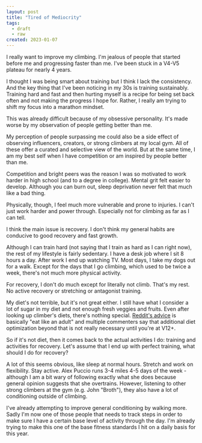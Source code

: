 ```yaml
---
layout: post
title: "Tired of Mediocrity"
tags:
  - draft
  - raw
created: 2023-01-07
---
```

I really want to improve my climbing. I'm jealous of people that started before me and progressing faster than me. I've been stuck in a V4-V5 plateau for nearly 4 years.

I thought I was being smart about training but I think I lack the consistency. And the key thing that I've been noticing in my 30s is training sustainably. Training hard and fast and then hurting myself is a recipe for being set back often and not making the progress I hope for. Rather, I really am trying to shift my focus into a marathon mindset.

This was already difficult because of my obsessive personality. It's made worse by my observation of people getting better than me.

My perception of people surpassing me could also be a side effect of observing influencers, creators, or strong climbers at my local gym. All of these offer a curated and selective view of the world. But at the same time, I am my best self when I have competition or am inspired by people better than me.

Competition and bright peers was the reason I was so motivated to work harder in high school (and to a degree in college). Mental grit felt easier to develop. Although you can burn out, sleep deprivation never felt that much like a bad thing.

Physically, though, I feel much more vulnerable and prone to injuries. I can't just work harder and power through. Especially not for climbing as far as I can tell.

I think the main issue is recovery. I don't think my general habits are conducive to good recovery and fast growth.

Although I can train hard (not saying that I train as hard as I can right now), the rest of my lifestyle is fairly sedentary. I have a desk job where I sit 8 hours a day. After work I end up watching TV. Most days, I take my dogs out for a walk. Except for the days that I go climbing, which used to be twice a week, there's not much more physical activity.

For recovery, I don't do much except for literally not climb. That's my rest. No active recovery or stretching or antagonist training.

My diet's not terrible, but it's not great either. I still have what I consider a lot of sugar in my diet and not enough fresh veggies and fruits. Even after looking up climber's diets, there's nothing special. [Reddit's advice](https://www.reddit.com/r/climbharder/comments/8ezwft/nutrition_practices_people_actually_follow/) is basically "eat like an adult" and multiple commenters say that additional diet optimization beyond that is not really necessary until you're at V12+.

So if it's not diet, then it comes back to the actual activities I do: training and activities for recovery. Let's assume that I end up with perfect training, what should I do for recovery?

A lot of this seems obvious, like sleep at normal hours. Stretch and work on flexibility. Stay active. Alex Puccio runs 3-4 miles 4-5 days of the week - although I am a bit wary of following exactly what she does because general opinion suggests that she overtrains. However, listening to other strong climbers at the gym (e.g. John "Broth"), they also have a lot of conditioning outside of climbing.

I've already attempting to improve general conditioning by walking more. Sadly I'm now one of those people that needs to track steps in order to make sure I have a certain base level of activity through the day. I'm already trying to make this one of the base fitness standards I hit on a daily basis for this year.
